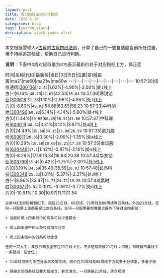 ```yaml
---
layout: post
title: 股价四线法则实时数据
date: 2020-5-10
categories: blog
tags: [python,stock]
description: stock index alert
---
```



本文根据雪球大v[古泉](https://xueqiu.com/u/7148646888)的[古泉四线法则](https://xueqiu.com/7148646888/130498192)，计算了自己的一些自选股当前所处位置，用于持续追踪验证，帮助自己进行判断。

**说明**：下表中4线对应取值为`红色`表示最新价处于对应指标上方，属正面

时间|名称|代码|最新价|当日|3日|5日|位置|变动|距离|ma21|ma60|ma21w|ma60w
---|---|---|---|---|---|---|---|---
10:57:30|信维通信|[300136](https://xueqiu.com/S/SZ300136)|`42.43`|1.02%|-4.90%|-2.00%|处`3`线上方|-1|6.16%|`40.73`|`41.69`|42.54|`35.64`
10:57:30|寒锐钴业|[300618](https://xueqiu.com/S/SZ300618)|`51.36`|1.10%|-2.96%|-4.85%|处`1`线上方|0|-8.60%|`49.81`|54.88|63.65|58.23
10:57:33|中科创达|[300496](https://xueqiu.com/S/SZ300496)|`60.82`|6.14%|-4.14%|-5.80%|处`4`线上方|0|11.44%|`59.68`|`60.45`|`58.52`|`43.66`
10:57:37|中科曙光|[603019](https://xueqiu.com/S/SH603019)|`40.62`|3.31%|3.10%|3.67%|处`4`线上方|0|24.49%|`35.68`|`34.15`|`33.00`|`28.59`
10:57:35|诺力股份|[603611](https://xueqiu.com/S/SH603611)|`20.05`|0.30%|-2.09%|-1.35%|处`4`线上方|0|10.29%|`18.58`|`18.60`|`18.21`|`17.38`
10:57:35|金证股份|[600446](https://xueqiu.com/S/SH600446)|`17.1`|1.42%|-0.47%|-2.16%|处`0`线上方|0|-8.26%|17.18|18.34|18.94|20.38
10:57:44|华友钴业|[603799](https://xueqiu.com/S/SH603799)|`35.49`|0.42%|-1.75%|-2.00%|处`2`线上方|0|3.10%|`34.69`|35.49|38.59|`30.03`
10:57:48|长亮科技|[300348](https://xueqiu.com/S/SZ300348)|`25.33`|1.81%|-5.37%|-2.37%|处`3`线上方|-1|8.96%|25.47|`24.71`|`24.71`|`19.28`
10:57:48|赢时胜|[300377](https://xueqiu.com/S/SZ300377)|`9.81`|0.00%|-3.06%|-3.77%|处`0`线上方|0|-10.51%|10.30|10.97|11.11|11.54

```
古泉4线法则的精髓如下。抓住21日线、60日线、21周线及60周线等四条线，外加21月线，任何一只股票上涨都要穿过这四条线，任何一只股票要想爆雷也要先下穿过这四条线：

+ 当股价爬上四条线中的两条可以少量建仓

+ 爬上四条线中的三条可以加大仓位

+ 爬上四条线中的四条可以全仓

任何一只大牛，其股价都会坚守在21月线上方，不会轻易跌破21月线；相反，每跌破四条线中一条就减一些仓位：

+ 21周线可做为多空分水岭及警戒线，股价在21周线及60周线下方就要十分慎重，多看少做

+ 跌破全部四条线就要大幅减仓，甚至清仓，一旦跌破21月线，清仓观望
```
